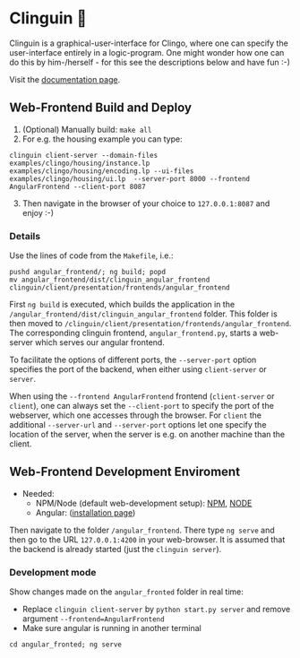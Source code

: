 # Clinguin :penguin: 

Clinguin is a graphical-user-interface for Clingo, where one can specify the user-interface entirely in a logic-program. One might wonder how one can do this by him-/herself - for this see the descriptions below and have fun :-)

Visit the [documentation page](https://clinguin.readthedocs.io/en/latest/clinguin/installation.html).

## Web-Frontend Build and Deploy

1. (Optional) Manually build: `make all`
2. For e.g. the housing example you can type: 
```
clinguin client-server --domain-files examples/clingo/housing/instance.lp examples/clingo/housing/encoding.lp --ui-files examples/clingo/housing/ui.lp  --server-port 8000 --frontend AngularFrontend --client-port 8087
```
3. Then navigate in the browser of your choice to `127.0.0.1:8087` and enjoy :-)


### Details

Use the lines of code from the `Makefile`, i.e.:

```
pushd angular_frontend/; ng build; popd
mv angular_frontend/dist/clinguin_angular_frontend clinguin/client/presentation/frontends/angular_frontend
```

First `ng build` is executed, which builds the application in the `/angular_frontend/dist/clinguin_angular_frontend` folder.
This folder is then moved to `/clinguin/client/presentation/frontends/angular_frontend`. 
The corresponding clinguin frontend, `angular_frontend.py`, starts a web-server which serves our angular frontend.

To facilitate the options of different ports, the `--server-port` option specifies the port of the backend, when either using `client-server` or `server`.

When using the `--frontend AngularFrontend` frontend (`client-server` or `client`), one can always set the `--client-port` to specify the port of the webserver, which one accesses through the browser.
For `client` the additional `--server-url` and `--server-port` options let one specify the location of the server, when the server is e.g. on another machine than the client.

## Web-Frontend Development Enviroment

- Needed:
    - NPM/Node (default web-development setup):  [NPM](https://docs.npmjs.com/downloading-and-installing-node-js-and-npm), [NODE](https://nodejs.org/en/download)
    - Angular: ([installation page](https://angular.io/guide/setup-local))

Then navigate to the folder `/angular_frontend`. There type `ng serve` and then go to the URL `127.0.0.1:4200` in your web-browser.
It is assumed that the backend is already started (just the `clinguin server`).





### Development mode

Show changes made on the `angular_fronted` folder in real time:

- Replace  `clinguin client-server` by `python start.py server` and remove argument `--frontend=AngularFrontend`
- Make sure angular is running in another terminal 

```
cd angular_fronted; ng serve
```